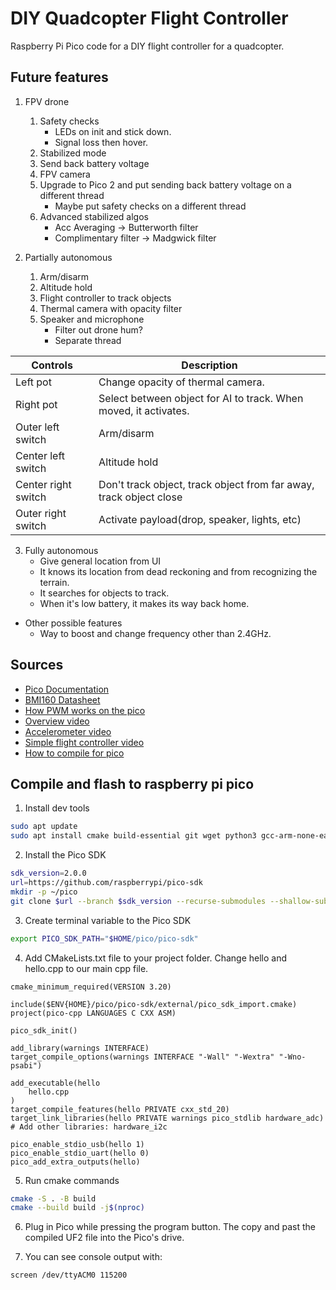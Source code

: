# DIY Quadcopter Flight Controller
Raspberry Pi Pico code for a DIY flight controller for a quadcopter.

<!-- Image and video of drone -->
<!-- Image of code diagram -->

## Future features
1. FPV drone
	1. Safety checks
		- LEDs on init and stick down.
		- Signal loss then hover.
	1. Stabilized mode
	1. Send back battery voltage
	1. FPV camera
	1. Upgrade to Pico 2 and put sending back battery voltage on a different thread
		- Maybe put safety checks on a different thread
	1. Advanced stabilized algos
		- Acc Averaging -> Butterworth filter
		- Complimentary filter -> Madgwick filter

2. Partially autonomous
	1. Arm/disarm
	1. Altitude hold
	1. Flight controller to track objects
	1. Thermal camera with opacity filter
	1. Speaker and microphone
		- Filter out drone hum?
		- Separate thread

| Controls            | Description                                                        |
|---------------------|--------------------------------------------------------------------|
| Left pot            | Change opacity of thermal camera.                                  |
| Right pot           | Select between object for AI to track. When moved, it activates.   |
| Outer left switch   | Arm/disarm                                                         |
| Center left switch  | Altitude hold                                                      |
| Center right switch | Don't track object, track object from far away, track object close |
| Outer right switch  | Activate payload(drop, speaker, lights, etc)                       |

3. Fully autonomous
	- Give general location from UI
	- It knows its location from dead reckoning and from recognizing the terrain.
	- It searches for objects to track.
	- When it's low battery, it makes its way back home.

- Other possible features
	- Way to boost and change frequency other than 2.4GHz.

## Sources
- [Pico Documentation](https://www.raspberrypi.com/documentation/pico-sdk/hardware.html)
- [BMI160 Datasheet](https://www.bosch-sensortec.com/products/motion-sensors/imus/bmi160/)
- [How PWM works on the pico](https://forums.raspberrypi.com/viewtopic.php?t=309632)
- [Overview video](https://youtu.be/CHSYgLfhwUo?si=-crvyPy1awxu9ZyM)
- [Accelerometer video](https://youtu.be/7VW_XVbtu9k?si=ISFqyUkHYZV7qJ2G)
- [Simple flight controller video](https://youtu.be/4vpgjjYizVU?si=5Lh_3cyaq6MKLBy_)
- [How to compile for pico](https://github.com/tttapa/pico-cpp/tree/main)

## Compile and flash to raspberry pi pico
1. Install dev tools

```sh
sudo apt update
sudo apt install cmake build-essential git wget python3 gcc-arm-none-eabi libnewlib-arm-none-eabi
```

2. Install the Pico SDK

```sh
sdk_version=2.0.0
url=https://github.com/raspberrypi/pico-sdk
mkdir -p ~/pico
git clone $url --branch $sdk_version --recurse-submodules --shallow-submodules ~/pico/pico-sdk
```

3. Create terminal variable to the Pico SDK

```sh
export PICO_SDK_PATH="$HOME/pico/pico-sdk"
```

4. Add CMakeLists.txt file to your project folder. Change hello and hello.cpp to our main cpp file.

```
cmake_minimum_required(VERSION 3.20)

include($ENV{HOME}/pico/pico-sdk/external/pico_sdk_import.cmake)
project(pico-cpp LANGUAGES C CXX ASM)

pico_sdk_init()

add_library(warnings INTERFACE)
target_compile_options(warnings INTERFACE "-Wall" "-Wextra" "-Wno-psabi")

add_executable(hello
	hello.cpp
)
target_compile_features(hello PRIVATE cxx_std_20)
target_link_libraries(hello PRIVATE warnings pico_stdlib hardware_adc)
# Add other libraries: hardware_i2c

pico_enable_stdio_usb(hello 1)
pico_enable_stdio_uart(hello 0)
pico_add_extra_outputs(hello)
```

5. Run cmake commands

```sh
cmake -S . -B build
cmake --build build -j$(nproc)
```

6. Plug in Pico while pressing the program button. The copy and past the compiled UF2 file into the Pico's drive.

7. You can see console output with:

```sh
screen /dev/ttyACM0 115200
```